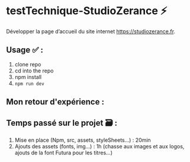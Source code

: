 # testTechnique-StudioZerance :zap:

Développer la page d’accueil du site internet https://studiozerance.fr.

## Usage :white_check_mark: : 

 1. clone repo
 2. cd into the repo
 3. npm install
 4. `npm run dev`

## Mon retour d'expérience :

## Temps passé sur le projet :card_file_box: :

1. Mise en place (Npm, src, assets, styleSheets...) : 20min
2. Ajouts des assets (fonts, img...) : 1h (chasse aux images et aux logos, ajouts de la font Futura pour les titres...)
